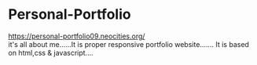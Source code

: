 # Personal-Portfolio
https://personal-portfolio09.neocities.org/
<br>
it's all about me......It is proper responsive portfolio website.......
It is based on html,css & javascript....
